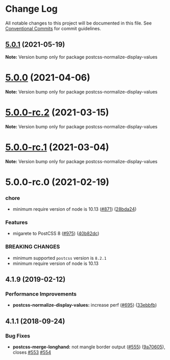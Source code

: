 # Change Log

All notable changes to this project will be documented in this file.
See [Conventional Commits](https://conventionalcommits.org) for commit guidelines.

## [5.0.1](https://github.com/cssnano/cssnano/compare/postcss-normalize-display-values@5.0.0...postcss-normalize-display-values@5.0.1) (2021-05-19)

**Note:** Version bump only for package postcss-normalize-display-values





# [5.0.0](https://github.com/cssnano/cssnano/compare/postcss-normalize-display-values@5.0.0-rc.2...postcss-normalize-display-values@5.0.0) (2021-04-06)

**Note:** Version bump only for package postcss-normalize-display-values





# [5.0.0-rc.2](https://github.com/cssnano/cssnano/compare/postcss-normalize-display-values@5.0.0-rc.1...postcss-normalize-display-values@5.0.0-rc.2) (2021-03-15)

**Note:** Version bump only for package postcss-normalize-display-values





# [5.0.0-rc.1](https://github.com/cssnano/cssnano/compare/postcss-normalize-display-values@5.0.0-rc.0...postcss-normalize-display-values@5.0.0-rc.1) (2021-03-04)

**Note:** Version bump only for package postcss-normalize-display-values





# 5.0.0-rc.0 (2021-02-19)


### chore

* minimum require version of node is 10.13 ([#871](https://github.com/cssnano/cssnano/issues/871)) ([28bda24](https://github.com/cssnano/cssnano/commit/28bda243e32ce3ba89b3c358a5f78727b3732f11))


### Features

* migarete to PostCSS 8 ([#975](https://github.com/cssnano/cssnano/issues/975)) ([40b82dc](https://github.com/cssnano/cssnano/commit/40b82dca7f53ac02cd4fe62846dec79b898ccb49))


### BREAKING CHANGES

* minimum supported `postcss` version is `8.2.1`
* minimum require version of node is 10.13



## 4.1.9 (2019-02-12)


### Performance Improvements

* **postcss-normalize-display-values:** increase perf ([#695](https://github.com/cssnano/cssnano/issues/695)) ([33ebbfb](https://github.com/cssnano/cssnano/commit/33ebbfb63314d7c2b3670ae047bf92ba2507b7e6))



## 4.1.1 (2018-09-24)


### Bug Fixes

* **postcss-merge-longhand:** not mangle border output ([#555](https://github.com/cssnano/cssnano/issues/555)) ([9a70605](https://github.com/cssnano/cssnano/commit/9a706050b621e7795a9bf74eb7110b5c81804ffe)), closes [#553](https://github.com/cssnano/cssnano/issues/553) [#554](https://github.com/cssnano/cssnano/issues/554)
